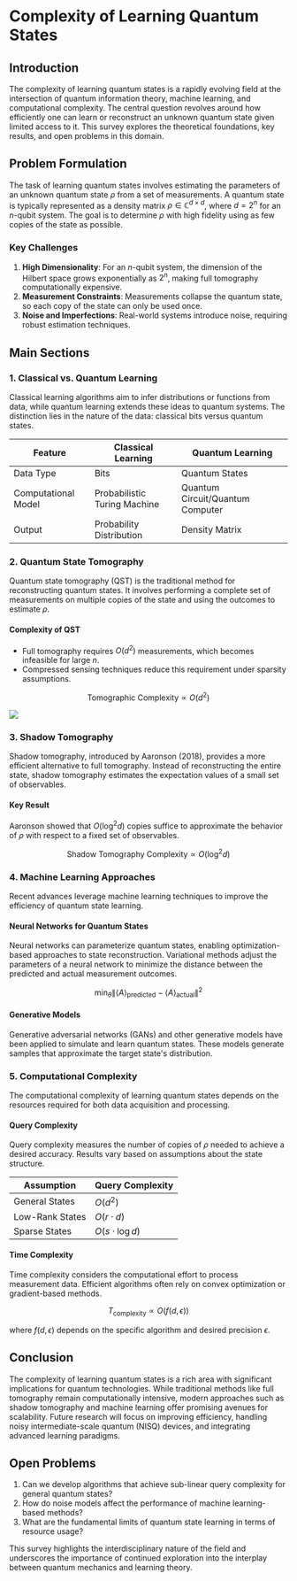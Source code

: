 # Complexity of Learning Quantum States

## Introduction
The complexity of learning quantum states is a rapidly evolving field at the intersection of quantum information theory, machine learning, and computational complexity. The central question revolves around how efficiently one can learn or reconstruct an unknown quantum state given limited access to it. This survey explores the theoretical foundations, key results, and open problems in this domain.

## Problem Formulation
The task of learning quantum states involves estimating the parameters of an unknown quantum state $\rho$ from a set of measurements. A quantum state is typically represented as a density matrix $\rho \in \mathbb{C}^{d \times d}$, where $d = 2^n$ for an $n$-qubit system. The goal is to determine $\rho$ with high fidelity using as few copies of the state as possible.

### Key Challenges
1. **High Dimensionality**: For an $n$-qubit system, the dimension of the Hilbert space grows exponentially as $2^n$, making full tomography computationally expensive.
2. **Measurement Constraints**: Measurements collapse the quantum state, so each copy of the state can only be used once.
3. **Noise and Imperfections**: Real-world systems introduce noise, requiring robust estimation techniques.

## Main Sections

### 1. Classical vs. Quantum Learning
Classical learning algorithms aim to infer distributions or functions from data, while quantum learning extends these ideas to quantum systems. The distinction lies in the nature of the data: classical bits versus quantum states.

| Feature          | Classical Learning               | Quantum Learning                |
|------------------|---------------------------------|--------------------------------|
| Data Type        | Bits                           | Quantum States                 |
| Computational Model | Probabilistic Turing Machine   | Quantum Circuit/Quantum Computer|
| Output           | Probability Distribution         | Density Matrix                 |

### 2. Quantum State Tomography
Quantum state tomography (QST) is the traditional method for reconstructing quantum states. It involves performing a complete set of measurements on multiple copies of the state and using the outcomes to estimate $\rho$.

#### Complexity of QST
- Full tomography requires $O(d^2)$ measurements, which becomes infeasible for large $n$.
- Compressed sensing techniques reduce this requirement under sparsity assumptions.

$$
\text{Tomographic Complexity} \propto O(d^2)
$$

![](placeholder_for_tomography_diagram)

### 3. Shadow Tomography
Shadow tomography, introduced by Aaronson (2018), provides a more efficient alternative to full tomography. Instead of reconstructing the entire state, shadow tomography estimates the expectation values of a small set of observables.

#### Key Result
Aaronson showed that $O(\log^2 d)$ copies suffice to approximate the behavior of $\rho$ with respect to a fixed set of observables.

$$
\text{Shadow Tomography Complexity} \propto O(\log^2 d)
$$

### 4. Machine Learning Approaches
Recent advances leverage machine learning techniques to improve the efficiency of quantum state learning.

#### Neural Networks for Quantum States
Neural networks can parameterize quantum states, enabling optimization-based approaches to state reconstruction. Variational methods adjust the parameters of a neural network to minimize the distance between the predicted and actual measurement outcomes.

$$
\min_{\theta} \| \langle A \rangle_{\text{predicted}} - \langle A \rangle_{\text{actual}} \|^2
$$

#### Generative Models
Generative adversarial networks (GANs) and other generative models have been applied to simulate and learn quantum states. These models generate samples that approximate the target state's distribution.

### 5. Computational Complexity
The computational complexity of learning quantum states depends on the resources required for both data acquisition and processing.

#### Query Complexity
Query complexity measures the number of copies of $\rho$ needed to achieve a desired accuracy. Results vary based on assumptions about the state structure.

| Assumption         | Query Complexity              |
|--------------------|------------------------------|
| General States     | $O(d^2)$                    |
| Low-Rank States    | $O(r \cdot d)$              |
| Sparse States      | $O(s \cdot \log d)$         |

#### Time Complexity
Time complexity considers the computational effort to process measurement data. Efficient algorithms often rely on convex optimization or gradient-based methods.

$$
T_{\text{complexity}} \propto O(f(d, \epsilon))
$$

where $f(d, \epsilon)$ depends on the specific algorithm and desired precision $\epsilon$.

## Conclusion
The complexity of learning quantum states is a rich area with significant implications for quantum technologies. While traditional methods like full tomography remain computationally intensive, modern approaches such as shadow tomography and machine learning offer promising avenues for scalability. Future research will focus on improving efficiency, handling noisy intermediate-scale quantum (NISQ) devices, and integrating advanced learning paradigms.

## Open Problems
1. Can we develop algorithms that achieve sub-linear query complexity for general quantum states?
2. How do noise models affect the performance of machine learning-based methods?
3. What are the fundamental limits of quantum state learning in terms of resource usage?

This survey highlights the interdisciplinary nature of the field and underscores the importance of continued exploration into the interplay between quantum mechanics and learning theory.
